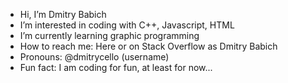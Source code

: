 - Hi, I’m Dmitry Babich
- I’m interested in coding with C++, Javascript, HTML
- I’m currently learning graphic programming
- How to reach me: Here or on Stack Overflow as Dmitry Babich
- Pronouns: @dmitrycello (username)
- Fun fact: I am coding for fun, at least for now...
<!---
dmitrycello/dmitrycello is a ✨ special ✨ repository because its `README.md` (this file) appears on your GitHub profile.
You can click the Preview link to take a look at your changes.
--->
